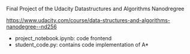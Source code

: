 Final Project of the Udacity Datastructures and Algorithms Nanodregree

https://www.udacity.com/course/data-structures-and-algorithms-nanodegree--nd256

- project_notebook.ipynb: code frontend
- student_code.py: contains code implementation of A*